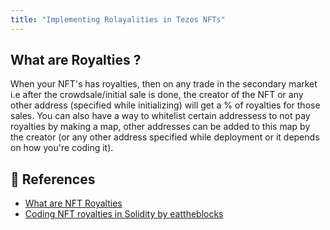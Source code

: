 ```yaml
---
title: "Implementing Rolayalities in Tezos NFTs"
---
```


## What are Royalties ?

When your NFT's has royalties, then on any trade in the secondary market i.e after the crowdsale/initial sale is done, the creator of the NFT or any other address (specified while initializing) will get a % of royalties for those sales. You can also have a way to whitelist certain addressess to not pay royalties by making a map, other addresses can be added to this map by the creator (or any other address specified while deployment or it depends on how you're coding it).

## 🌈 References

- [What are NFT Royalties](https://www.youtube.com/watch?v=YGbAb_ZhKeM)
- [Coding NFT royalties in Solidity by eattheblocks](https://www.youtube.com/watch?v=dbmPkdMg_Fs)
